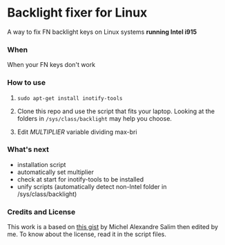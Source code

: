 # Backlight fixer for Linux

A way to fix FN backlight keys on Linux systems **running Intel i915**

### When

When your FN keys don't work

### How to use

1. ```sudo apt-get install inotify-tools```

2. Clone this repo and use the script that fits your laptop. Looking at the folders in ```/sys/class/backlight``` may help you choose.

3. Edit *MULTIPLIER* variable dividing max-bri

### What's next

  - installation script
  - automatically set multiplier
  - check at start for inotify-tools to be installed
  - unify scripts (automatically detect non-Intel folder in /sys/class/backlight)

### Credits and License

This work is a based on [this gist](https://gist.github.com/michel-slm/1082058) by Michel Alexandre Salim then edited by me. To know about the license, read it in the script files.